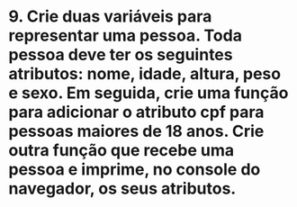 # 9. Crie duas variáveis para representar uma pessoa. Toda pessoa deve ter os seguintes atributos: nome, idade, altura, peso e sexo. Em seguida, crie uma função para adicionar o atributo cpf para pessoas maiores de 18 anos. Crie outra função que recebe uma pessoa e imprime, no console do navegador, os seus atributos.